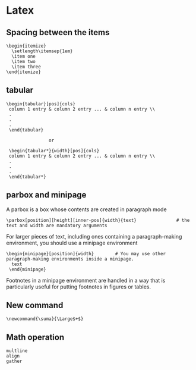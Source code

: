 # Latex
## Spacing between the items 
```
\begin{itemize}
  \setlength\itemsep{1em}
  \item one
  \item two
  \item three
\end{itemize}
```


## tabular
```
\begin{tabular}[pos]{cols}
 column 1 entry & column 2 entry ... & column n entry \\
 .
 .
 .
 \end{tabular}

                or

 \begin{tabular*}{width}[pos]{cols}
 column 1 entry & column 2 entry ... & column n entry \\
 .
 .
 .
 \end{tabular*}
```



## parbox and minipage
A parbox is a box whose contents are created in paragraph mode

```
\parbox[position][height][inner-pos]{width}{text}               # the text and width are mandatory arguments
```
For larger pieces of text, including ones containing a paragraph-making environment, you should use a minipage environment
```
\begin{minipage}[position]{width}        # You may use other paragraph-making environments inside a minipage.
  text
 \end{minipage}
```
Footnotes in a minipage environment are handled in a way that is particularly useful for putting footnotes in figures or tables.

## New command
```
\newcommand{\suma}{\Large$+$}
```

## Math operation
```
multline
align
gather
```
